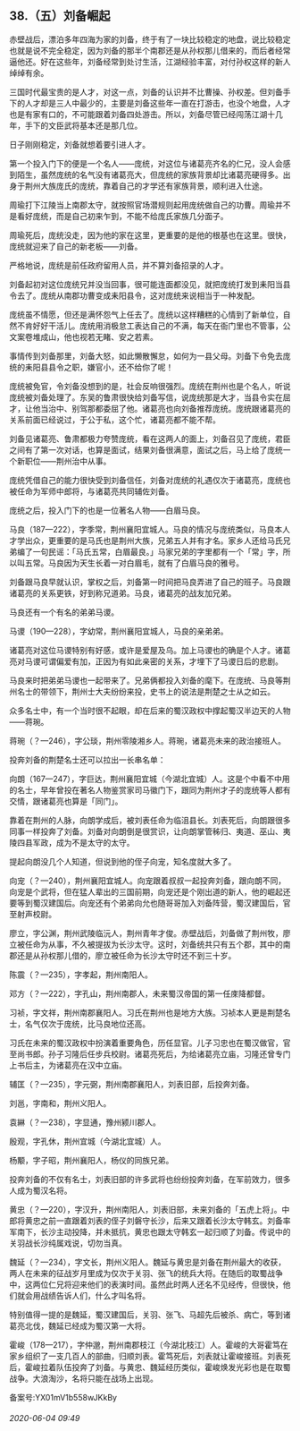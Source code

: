 ## 38.（五）刘备崛起
赤壁战后，漂泊多年四海为家的刘备，终于有了一块比较稳定的地盘，说比较稳定也就是说不完全稳定，因为刘备的那半个南郡还是从孙权那儿借来的，而后者经常逼他还。好在这些年，刘备经常到处讨生活，江湖经验丰富，对付孙权这样的新人绰绰有余。



三国时代最宝贵的是人才，对这一点，刘备的认识并不比曹操、孙权差。但刘备手下的人才却是三人中最少的，主要是刘备这些年一直在打游击，也没个地盘，人才也是有家有口的，不可能跟着刘备四处游击。所以，刘备尽管已经闯荡江湖十几年，手下的文臣武将基本还是那几位。



日子刚刚稳定，刘备就想着要引进人才。



第一个投入门下的便是一个名人——庞统，对这位与诸葛亮齐名的仁兄，没人会感到陌生，虽然庞统的名气没有诸葛亮大，但庞统的家族背景却比诸葛亮硬得多。出身于荆州大族庞氏的庞统，靠着自己的才学还有家族背景，顺利进入仕途。



周瑜打下江陵当上南郡太守，就按照官场潜规则起用庞统做自己的功曹。周瑜并不是看好庞统，而是自己初来乍到，不能不给庞氏家族几分面子。



周瑜死后，庞统没走，因为他的家在这里，更重要的是他的根基也在这里。很快，庞统就迎来了自己的新老板——刘备。



严格地说，庞统是前任政府留用人员，并不算刘备招录的人才。



刘备起初对这位庞统兄并没当回事，很可能连面都没见，就把庞统打发到耒阳当县令去了。庞统从南郡功曹变成耒阳县令，这对庞统来说相当于一种发配。



庞统虽不情愿，但还是满怀怨气上任去了。庞统以这样糟糕的心情到了新单位，自然不肯好好干活儿。庞统用消极怠工表达自己的不满，每天在衙门里也不管事，公文案卷堆成山，他也视若无睹、安之若素。



事情传到刘备那里，刘备大怒，如此懒散懈怠，如何为一县父母。刘备下令免去庞统的耒阳县县令之职，嫌官小，还不给你了呢！



庞统被免官，令刘备没想到的是，社会反响很强烈。庞统在荆州也是个名人，听说庞统被刘备处理了。东吴的鲁肃很快给刘备写信，说庞统那是大才，当县令实在屈才，让他当治中、别驾那都委屈了他。诸葛亮也向刘备推荐庞统。庞统跟诸葛亮的关系前面已经说过，于公于私，这个忙，诸葛亮都不能不帮。



刘备见诸葛亮、鲁肃都极力夸赞庞统，看在这两人的面上，刘备召见了庞统，君臣之间有了第一次对话，也算是面试，结果刘备很满意，面试之后，马上给了庞统一个新职位——荆州治中从事。



庞统凭借自己的能力很快受到刘备信任，刘备对庞统的礼遇仅次于诸葛亮，庞统也被任命为军师中郎将，与诸葛亮共同辅佐刘备。



庞统之后，投入门下的也是一位著名人物——白眉马良。



马良（187—222），字季常，荆州襄阳宜城人。马良的情况与庞统类似，马良本人才学出众，更重要的是马氏也是荆州大族，兄弟五人并有才名。家乡人还给马氏兄弟编了一句民谣：「马氏五常，白眉最良。」马家兄弟的字里都有一个「常」字，所以叫五常。马良因为天生长着一对白眉毛，就有了白眉马良的雅号。



刘备跟马良早就认识，掌权之后，刘备第一时间把马良弄进了自己的班子。马良跟诸葛亮的关系更铁，好到称兄道弟。马良，诸葛亮的战友加兄弟。



马良还有一个有名的弟弟马谡。



马谡（190—228），字幼常，荆州襄阳宜城人，马良的亲弟弟。



诸葛亮对这位马谡特别有好感，或许是爱屋及乌。加上马谡也的确是个人才。诸葛亮对马谡可谓偏爱有加，正因为有如此亲密的关系，才埋下了马谡日后的悲剧。



马良来时把弟弟马谡也一起带来了。兄弟俩都投入刘备的麾下。在庞统、马良等荆州名士的带领下，荆州士大夫纷纷来投，史书上的说法是荆楚之士从之如云。



众多名士中，有一个当时很不起眼，却在后来的蜀汉政权中撑起蜀汉半边天的人物——蒋琬。



蒋琬（？—246），字公琰，荆州零陵湘乡人。蒋琬，诸葛亮未来的政治接班人。



投奔刘备的荆楚名士还可以拉出一长串名单：



向朗（167—247），字巨达，荆州襄阳宜城（今湖北宜城）人。这是个中看不中用的名士，早年曾投在著名人物鉴赏家司马徽门下，跟同为荆州才子的庞统等人都有交情，跟诸葛亮也算是「同门」。



靠着在荆州的人脉，向朗学成后，被刘表任命为临沮县长。刘表死后，向朗跟很多同事一样投奔了刘备。刘备对向朗倒是很赏识，让向朗掌管秭归、夷道、巫山、夷陵四县军政，成为不是太守的太守。



提起向朗没几个人知道，但说到他的侄子向宠，知名度就大多了。



向宠（？—240），荆州襄阳宜城人。向宠跟着叔叔一起投奔刘备，跟向朗不同，向宠是个武将，但在猛人辈出的三国前期，向宠还是个刚出道的新人，他的崛起还要等到蜀汉建国后。向宠还有个弟弟向允也随哥哥加入刘备阵营，蜀汉建国后，官至射声校尉。



廖立，字公渊，荆州武陵临沅人，荆州青年才俊。赤壁战后，刘备做了荆州牧，廖立被任命为从事，不久被提拔为长沙太守。这时，刘备统共只有五个郡，其中的南郡还是从孙权那儿借的，廖立被任命为长沙太守时还不到三十岁。



陈震（？—235），字孝起，荆州南阳人。



邓方（？—222），字孔山，荆州南郡人，未来蜀汉帝国的第一任庲降都督。



习祯，字文祥，荆州南郡襄阳人。习氏在荆州也是地方大族。习祯本人更是荆楚名士，名气仅次于庞统，比马良地位还高。



习氏在未来的蜀汉政权中扮演着重要角色，历任显官。儿子习忠也在蜀汉做官，官至尚书郎。孙子习隆后任步兵校尉。诸葛亮死后，为给诸葛亮立庙，习隆还曾专门上书后主，为诸葛亮在汉中立庙。



辅匡（？—235），字元弼，荆州南郡襄阳人，刘表旧部，后投奔刘备。



刘邕，字南和，荆州义阳人。



袁綝（？—238），字显通，豫州颍川郡人。



殷观，字孔休，荆州宜城（今湖北宜城）人。



杨颙，字子昭，荆州襄阳人，杨仪的同族兄弟。



投奔刘备的不仅有名士，刘表旧部的许多武将也纷纷投奔刘备，在军前效力，很多人成为蜀汉名将。



黄忠（？—220），字汉升，荆州南阳人，刘表旧部，未来刘备的「五虎上将」。中郎将黄忠之前一直跟着刘表的侄子刘磐守长沙，后来又跟着长沙太守韩玄。刘备率军南下，长沙主动投降，并未抵抗，黄忠也跟太守韩玄一起归顺了刘备。传说中的关羽战长沙纯属戏说，切勿当真。



魏延（？—234），字文长，荆州义阳人。魏延与黄忠是刘备在荆州最大的收获，两人在未来的征战岁月里成为仅次于关羽、张飞的统兵大将。在随后的取蜀战争中，这两位仁兄将迎来他们的表演时间。虽然此时两人还名不见经传，但很快，他们就会用战绩告诉人们，什么才叫名将。



特别值得一提的是魏延，蜀汉建国后，关羽、张飞、马超先后被杀、病亡，等到诸葛亮北伐，魏延已经成为蜀汉第一大将。



霍峻（178—217），字仲邈，荆州南郡枝江（今湖北枝江）人。霍峻的大哥霍笃在家乡组织了一支几百人的部曲，归顺刘表。霍笃死后，刘表就让霍峻接班。刘表死后，霍峻拉着队伍投奔了刘备。与黄忠、魏延经历类似，霍峻焕发光彩也是在取蜀战争。大浪淘沙，名将只能在战场上出现。



备案号:YX01mV1b558wJKkBy


###### 2020-06-04 09:49
